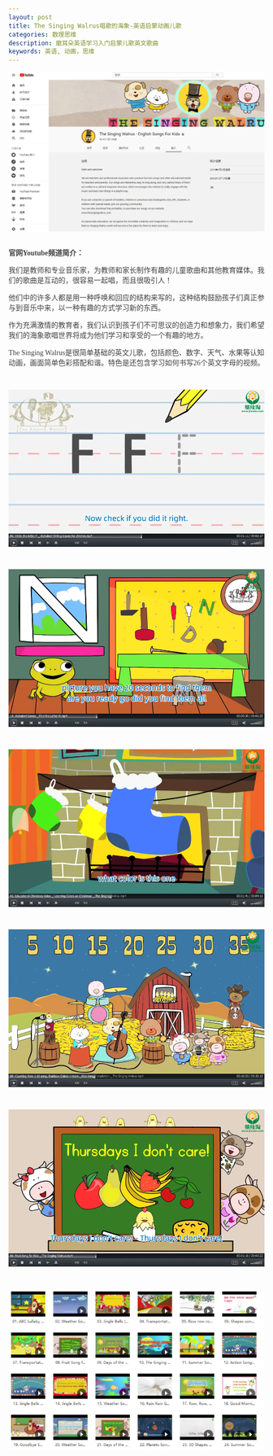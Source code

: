 ```yaml
---
layout: post
title: The Singing Walrus唱歌的海象-英语启蒙动画儿歌
categories: 数理思维
description: 磨耳朵英语学习入门启蒙儿歌英文歌曲
keywords: 英语, 动画，思维
---
```

<div class="image-package" style="margin:0px;text-align:center;font-size:0px;color:#404040;font-family:Georgia, &quot;background-color:#FFFFFF;">
	<div class="image-container" style="background-color:transparent;margin:0px auto;">
		<div class="image-container-fill">
		</div>
		<div class="image-view">
			<img class="" src="/public/33280-5b330f10d7b735a1.webp" style="width:auto;height:auto;" /> 
		</div>
	</div>
</div>
<br />
<p style="color:#404040;font-family:Georgia, &quot;font-size:16px;background-color:#FFFFFF;">
	<span style="font-weight:600;">官网Youtube频道简介：</span> 
</p>
<p style="color:#404040;font-family:Georgia, &quot;font-size:16px;background-color:#FFFFFF;">
	我们是教师和专业音乐家，为教师和家长制作有趣的儿童歌曲和其他教育媒体。我们的歌曲是互动的，很容易一起唱，而且很吸引人！
</p>
<p style="color:#404040;font-family:Georgia, &quot;font-size:16px;background-color:#FFFFFF;">
	他们中的许多人都是用一种呼唤和回应的结构来写的，这种结构鼓励孩子们真正参与到音乐中来，以一种有趣的方式学习新的东西。
</p>
<p style="color:#404040;font-family:Georgia, &quot;font-size:16px;background-color:#FFFFFF;">
	作为充满激情的教育者，我们认识到孩子们不可思议的创造力和想象力，我们希望我们的海象歌唱世界将成为他们学习和享受的一个有趣的地方。
</p>

<p style="color:#404040;font-family:Georgia, &quot;font-size:16px;background-color:#FFFFFF;">
	The Singing Walrus是很简单基础的英文儿歌，包括颜色、数字、天气、水果等认知动画，画面简单色彩搭配和谐。特色是还包含学习如何书写26个英文字母的视频。
</p>
<p style="color:#404040;font-family:Georgia, &quot;font-size:16px;background-color:#FFFFFF;">
	<br />
</p>
<div class="image-package" style="margin:0px;text-align:center;font-size:0px;color:#404040;font-family:Georgia, &quot;background-color:#FFFFFF;">
	<div class="image-container" style="background-color:transparent;margin:0px auto;">
		<div class="image-container-fill">
		</div>
		<div class="image-view">
			<img class="" src="/public/33280-a8154280d40749ae.webp" style="width:auto;height:auto;" /> 
		</div>
	</div>
</div>
<p style="color:#404040;font-family:Georgia, &quot;font-size:16px;background-color:#FFFFFF;">
	<br />
</p>
<div class="image-package" style="margin:0px;text-align:center;font-size:0px;color:#404040;font-family:Georgia, &quot;background-color:#FFFFFF;">
	<div class="image-container" style="background-color:transparent;margin:0px auto;">
		<div class="image-container-fill">
		</div>
		<div class="image-view">
			<img class="" src="/public/33280-bb9eace08a4fe36c.webp" style="width:auto;height:auto;" /> 
		</div>
	</div>
</div>
<p style="color:#404040;font-family:Georgia, &quot;font-size:16px;background-color:#FFFFFF;">
	<br />
</p>
<div class="image-package" style="margin:0px;text-align:center;font-size:0px;color:#404040;font-family:Georgia, &quot;background-color:#FFFFFF;">
	<div class="image-container" style="background-color:transparent;margin:0px auto;">
		<div class="image-container-fill">
		</div>
		<div class="image-view">
			<img class="" src="/public/33280-424d8dc7e57b675e.webp" style="width:auto;height:auto;" /> 
		</div>
	</div>
</div>
<p style="color:#404040;font-family:Georgia, &quot;font-size:16px;background-color:#FFFFFF;">
	<br />
</p>
<div class="image-package" style="margin:0px;text-align:center;font-size:0px;color:#404040;font-family:Georgia, &quot;background-color:#FFFFFF;">
	<div class="image-container" style="background-color:transparent;margin:0px auto;">
		<div class="image-container-fill">
		</div>
		<div class="image-view">
			<img class="" src="/public/33280-a3d4aff1c8ff0f8f.webp" style="width:auto;height:auto;" /> 
		</div>
	</div>
</div>
<p style="color:#404040;font-family:Georgia, &quot;font-size:16px;background-color:#FFFFFF;">
	<br />
</p>
<div class="image-package" style="margin:0px;text-align:center;font-size:0px;color:#404040;font-family:Georgia, &quot;background-color:#FFFFFF;">
	<div class="image-container" style="background-color:transparent;margin:0px auto;">
		<div class="image-container-fill">
		</div>
		<div class="image-view">
			<img class="" src="/public/33280-a9871f8f604090c7.webp" style="width:auto;height:auto;" /> 
		</div>
	</div>
</div>
<p style="color:#404040;font-family:Georgia, &quot;font-size:16px;background-color:#FFFFFF;">
	<br />
</p>
<div class="image-package" style="margin:0px;text-align:center;font-size:0px;color:#404040;font-family:Georgia, &quot;background-color:#FFFFFF;">
	<div class="image-container" style="background-color:transparent;margin:0px auto;">
		<div class="image-container-fill">
		</div>
		<div class="image-view">
			<img class="" src="/public/33280-b85002d2e585147c.webp" style="width:auto;height:auto;" />
		</div>
	</div>
</div>


